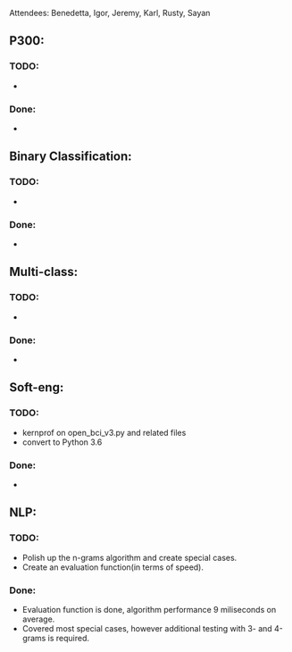 
Attendees: Benedetta, Igor, Jeremy, Karl, Rusty, Sayan
## P300:
### TODO:
- 
### Done:
- 

## Binary Classification:
### TODO:
- 
### Done:
- 

## Multi-class:
### TODO:
- 
### Done:
- 

## Soft-eng:
### TODO:
- kernprof on open_bci_v3.py and related files
- convert to Python 3.6
### Done:
- 

## NLP:
### TODO:
- Polish up the n-grams algorithm and create special cases.
- Create an evaluation function(in terms of speed).
### Done:
- Evaluation function is done, algorithm performance 9 miliseconds on average.
- Covered most special cases, however additional testing with 3- and 4-grams is required. 
